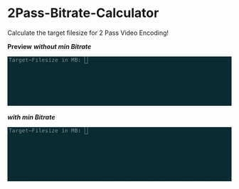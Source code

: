 # 2Pass-Bitrate-Calculator
Calculate the target filesize for 2 Pass Video Encoding!

**Preview**
***without min Bitrate***

![](1-2pass.gif)


***with min Bitrate***

![](2-2pass.gif)